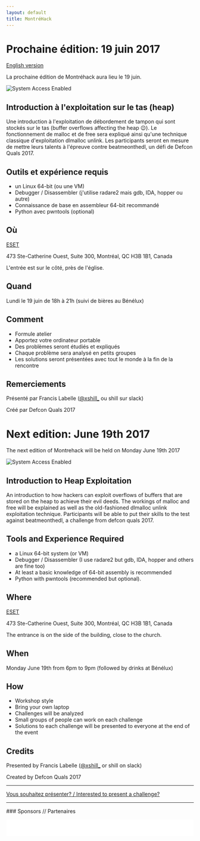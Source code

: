 ```yaml
---
layout: default
title: MontréHack
---
```


# Prochaine édition: 19 juin 2017

[English version](#english)

La prochaine édition de Montréhack aura lieu le 19 juin.

![System Access Enabled](https://tr2.cbsistatic.com/hub/i/2016/02/25/d4398390-1749-4473-8287-45a3b86afe22/8462365ab7fdb42fc05f7238563dfe1c/hacker9.jpg)

## Introduction à l'exploitation sur le tas (heap)

Une introduction à l'exploitation de débordement de tampon qui sont stockés sur
le tas (buffer overflows affecting the heap :wink:). Le fonctionnement de malloc et
de free sera expliqué ainsi qu'une technique classique d'exploitation dlmalloc
unlink. Les participants seront en mesure de mettre leurs talents à l'épreuve
contre beatmeonthedl, un défi de Defcon Quals 2017.

## Outils et expérience requis

* un Linux 64-bit (ou une VM)
* Debugger / Disassembler (j'utilise radare2 mais gdb, IDA, hopper ou autre)
* Connaissance de base en assembleur 64-bit recommandé
* Python avec pwntools (optional)

## Où

[ESET](https://www.eset.ca)

473 Ste-Catherine Ouest, Suite 300, Montréal, QC H3B 1B1, Canada

L'entrée est sur le côté, près de l'église.

## Quand

Lundi le 19 juin de 18h à 21h (suivi de bières au Bénélux)

## Comment

* Formule atelier
* Apportez votre ordinateur portable
* Des problèmes seront étudiés et expliqués
* Chaque problème sera analysé en petits groupes
* Les solutions seront présentées avec tout le monde à la fin de la rencontre

## Remerciements

Présenté par Francis Labelle ([@xshill_](https://twitter.com/xshill_) ou shill sur slack)

Créé par Defcon Quals 2017

<a id="english"></a>

# Next edition: June 19th 2017

The next edition of Montrehack will be held on Monday June 19th 2017

![System Access Enabled](https://tr2.cbsistatic.com/hub/i/2016/02/25/d4398390-1749-4473-8287-45a3b86afe22/8462365ab7fdb42fc05f7238563dfe1c/hacker9.jpg)

## Introduction to Heap Exploitation

An introduction to how hackers can exploit overflows
of buffers that are stored on the heap to achieve their evil deeds.
The workings of malloc and free will be explained as well as the
old-fashioned dlmalloc unlink exploitation technique. Participants
will be able to put their skills to the test against beatmeonthedl,
a challenge from defcon quals 2017.

## Tools and Experience Required

* a Linux 64-bit system (or VM)
* Debugger / Disassembler  (I use radare2 but gdb, IDA, hopper and others are fine too)
* At least a basic knowledge of 64-bit assembly is recommended
* Python with pwntools (recommended but optional).

## Where

[ESET](https://www.eset.ca)

473 Ste-Catherine Ouest, Suite 300, Montréal, QC H3B 1B1, Canada

The entrance is on the side of the building, close to the church.

## When

Monday June 19th from 6pm to 9pm (followed by drinks at Bénélux)

## How

* Workshop style
* Bring your own laptop
* Challenges will be analyzed
* Small groups of people can work on each challenge
* Solutions to each challenge will be presented to everyone at the end of the event

## Credits

Presented by Francis Labelle ([@xshill_](https://twitter.com/xshill_) or shill on slack)

Created by Defcon Quals 2017

<hr/>

[Vous souhaitez présenter? / Interested to present a challenge?](https://github.com/montrehack/montrehack.github.com/wiki/Present-at-Montrehack)

<hr/>
### Sponsors // Partenaires

[![Brasserie Benelux](/images/benelux.png)](http://brasseriebenelux.com/)
